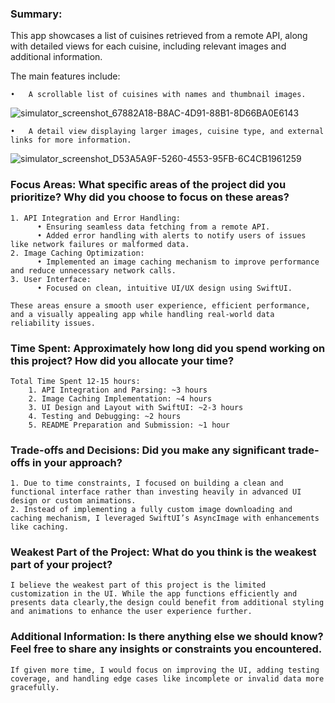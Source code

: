### Summary:

  This app showcases a list of cuisines retrieved from a remote API, along with detailed views for each cuisine, including relevant images and additional information.
  
  The main features include:
  
  	•	A scrollable list of cuisines with names and thumbnail images.
   
  ![simulator_screenshot_67882A18-B8AC-4D91-88B1-8D66BA0E6143](https://github.com/user-attachments/assets/47d6242c-5482-435c-b4ac-75c463c0223c)
     
  	•	A detail view displaying larger images, cuisine type, and external links for more information.
   
  ![simulator_screenshot_D53A5A9F-5260-4553-95FB-6C4CB1961259](https://github.com/user-attachments/assets/3ce4c2ba-b131-42b9-9752-b75bfc4eec61)


### Focus Areas: What specific areas of the project did you prioritize? Why did you choose to focus on these areas?

    1. API Integration and Error Handling:
    	  •	Ensuring seamless data fetching from a remote API.
    	  •	Added error handling with alerts to notify users of issues like network failures or malformed data.
    2. Image Caching Optimization:
    	  •	Implemented an image caching mechanism to improve performance and reduce unnecessary network calls.
    3. User Interface:
    	  •	Focused on clean, intuitive UI/UX design using SwiftUI.
  
    These areas ensure a smooth user experience, efficient performance, and a visually appealing app while handling real-world data reliability issues.


### Time Spent: Approximately how long did you spend working on this project? How did you allocate your time?

    Total Time Spent 12-15 hours:
      	1. API Integration and Parsing: ~3 hours
      	2. Image Caching Implementation: ~4 hours
      	3. UI Design and Layout with SwiftUI: ~2-3 hours
      	4. Testing and Debugging: ~2 hours
      	5. README Preparation and Submission: ~1 hour


### Trade-offs and Decisions: Did you make any significant trade-offs in your approach?

    1. Due to time constraints, I focused on building a clean and functional interface rather than investing heavily in advanced UI design or custom animations. 
    2. Instead of implementing a fully custom image downloading and caching mechanism, I leveraged SwiftUI’s AsyncImage with enhancements like caching.

    
### Weakest Part of the Project: What do you think is the weakest part of your project?

    I believe the weakest part of this project is the limited customization in the UI. While the app functions efficiently and presents data clearly,the design could benefit from additional styling and animations to enhance the user experience further.

### Additional Information: Is there anything else we should know? Feel free to share any insights or constraints you encountered.

    If given more time, I would focus on improving the UI, adding testing coverage, and handling edge cases like incomplete or invalid data more gracefully.
